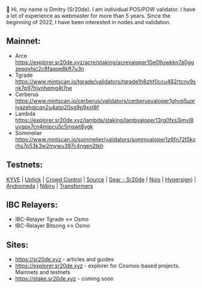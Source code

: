 👋 Hi, my name is Dmitry (Sr20de). I am individual POS/POW validator. I have a lot of experience as webmaster for more than 5 years.
Since the beginning of 2022, I have been interested in nodes and validation.

## Mainnet:
- Arce https://explorer.sr20de.xyz/acre/staking/acrevaloper10e09uwkkn7a0ggzepqvhjc2c8faqqe8kft7u3n
- Tgrade https://www.mintscan.io/tgrade/validators/tgrade1h8zhf0ccu482rtcnv9snk7p97hjynhemg4t7ne
- Cerberus https://www.mintscan.io/cerberus/validators/cerberusvaloper1ghvq5uqrlyazehqjcqn2u4atsj20sg9p9xxt8f
- Lambda https://explorer.sr20de.xyz/lambda/staking/lambvaloper13rg0fxs3jmvl8uyqpx7cn4mjpcu5c5mswt8ygk
- Sommelier https://www.mintscan.io/sommelier/validators/sommvaloper1z6fn72t5kxrhs7p53k3w2mywu397c4ngen2tkh

## Testnets:

[KYVE](https://kyve.explorers.guru/validator/kyvevaloper1kud7arkc2u6kjnjtmlcp2l4yyxat0uu4v3jn7d) | [Uptick](https://explorer.testnet.uptick.network/uptick-network-testnet/staking/uptickvaloper1eddj4c9uh2l76llatzdtvmpdcq07lqdne6ufc0) | [Crowd Control](https://explorers.acloud.pp.ua/cardchain/staking/ccvaloper1c4smhzxtlzarjgrnueetdcjm3kjq3kx47l35tv) | [Source](https://explorer.stavr.tech/source/staking/sourcevaloper1dkuv0w6sv0at60e7m0cs0zl2ghxqsvts659rfu) | [Gear - Sr20de](https://telemetry.gear-tech.io/#list/0x6f022bd353c56b3e441507e1173601fd9dc0fb7547e6a95bbaf9b21f311bcab6) | [Nois](https://explorer.sr20de.xyz/nois-testnet-3/staking/noisvaloper1xt47alla8xrwy4e2r4gv0uey4q9uf2j8a0jghl) | [Hypersign](https://explorer.sr20de.xyz/hypersign-jagrat/staking/hidvaloper1hnt3rm7n6renu2ygphy94ru8sngq0n8ndtcnmr)) | [Andromeda](https://explorer.stavr.tech/andromeda/staking/andrvaloper1yml3z46fq3lm9x6w4natz8t0u0wcqp7u75ycka) | [Nibiru](https://nibiru.explorers.guru/validator/nibivaloper1ycchdt9qlvfegmvz0duhn04umtdyxhkape9v3t) | [Transformers](https://explorer.tfsc.io/#/pc/ValidatorDetail?address=1QADbAHbhtaRxsRV6pjTfEhVnq5gy9mmV8&active=0&online=0&selfStake=5000&delegateds=5000&delegated=10000&name=Sr20de)


## IBC Relayers:
- IBC-Relayer Tgrade <-> Osmo
- IBC-Relayer Bitsong <-> Osmo

## Sites:
- https://sr20de.xyz - articles and guides
- https://explorer.sr20de.xyz - explorer for Cosmos-based projects. Mainnets and testnets
- https://stake.sr20de.xyz - coming soon



<!---
Sr20dem/Sr20dem is a ✨ special ✨ repository because its `README.md` (this file) appears on your GitHub profile.
You can click the Preview link to take a look at your changes.
--->
